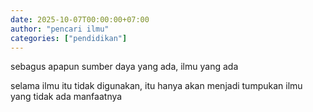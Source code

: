 ```yaml
---
date: 2025-10-07T00:00:00+07:00
author: "pencari ilmu"
categories: ["pendidikan"]
---
```


sebagus apapun sumber daya yang ada, ilmu yang ada

selama ilmu itu tidak digunakan, itu hanya akan menjadi tumpukan ilmu yang tidak ada manfaatnya
